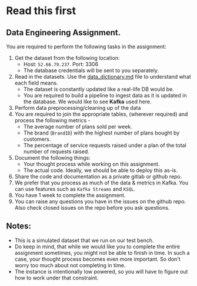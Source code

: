# Read this first

## Data Engineering Assignment.

You are required to perform the following tasks in the assignment:

1. Get the dataset from the following location:
    - Host: `52.66.79.237`. Port: 3306
    - The database credentials will be sent to you separately.
2. Read in the datasets. Use the [data_dictionary.md](data_dictionary.md) file to understand what each field means.
    - The dataset is constantly updated like a real-life DB would be.
    - You are required to build a pipeline to ingest data as it is updated in the database. We would like to see **Kafka** used here.
3. Perform data preprocessing/cleaning up of the data
4. You are required to join the appropriate tables, (wherever required) and process the following metrics -
    - The average number of plans sold per week.
    - The brand (`BrandID`) with the highest number of plans bought by customers.
    - The percentage of service requests raised under a plan of the total number of requests raised.
5. Document the following things:
    - Your thought process while working on this assignment.
    - The actual code. Ideally, we should be able to deploy this as-is.
6. Share the code and documentation  as a private gitlab or github repo.
7. We prefer that you process as much of the data & metrics in Kafka. You can use features such as `Kafka Streams` and `KSQL`.
8. You have 1 week to complete the assignment.
9. You can raise any questions you have in the issues on the github repo. Also check closed issues on the repo before you ask questions.

Notes:
---
- This is a simulated dataset that we run on our test bench.
- Do keep in mind, that while we would like you to complete the entire assignment sometimes, you might not be able to finish in time. In such a case, your thought process becomes even more important. So don't worry too much about not completing in time.
- The instance is intentionally low powered, so you will have to figure out how to work under that constraint.
